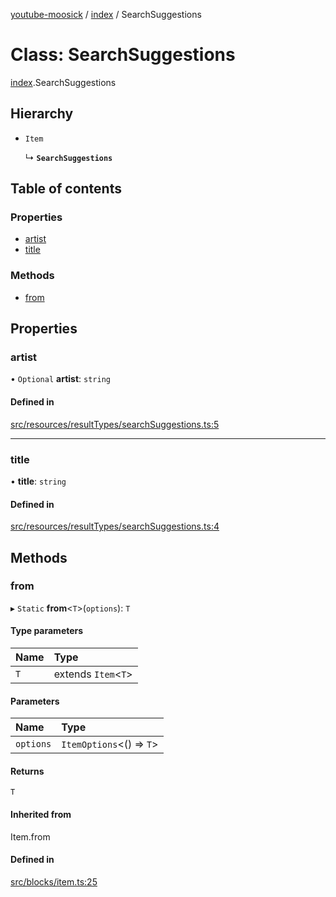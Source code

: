 [youtube-moosick](../README.md) / [index](../modules/index.md) / SearchSuggestions

# Class: SearchSuggestions

[index](../modules/index.md).SearchSuggestions

## Hierarchy

- `Item`

  ↳ **`SearchSuggestions`**

## Table of contents

### Properties

- [artist](index.SearchSuggestions.md#artist)
- [title](index.SearchSuggestions.md#title)

### Methods

- [from](index.SearchSuggestions.md#from)

## Properties

### artist

• `Optional` **artist**: `string`

#### Defined in

[src/resources/resultTypes/searchSuggestions.ts:5](https://github.com/EvasiveXkiller/youtube-moosick/blob/f01b3ac/src/resources/resultTypes/searchSuggestions.ts#L5)

___

### title

• **title**: `string`

#### Defined in

[src/resources/resultTypes/searchSuggestions.ts:4](https://github.com/EvasiveXkiller/youtube-moosick/blob/f01b3ac/src/resources/resultTypes/searchSuggestions.ts#L4)

## Methods

### from

▸ `Static` **from**<`T`\>(`options`): `T`

#### Type parameters

| Name | Type |
| :------ | :------ |
| `T` | extends `Item`<`T`\> |

#### Parameters

| Name | Type |
| :------ | :------ |
| `options` | `ItemOptions`<() => `T`\> |

#### Returns

`T`

#### Inherited from

Item.from

#### Defined in

[src/blocks/item.ts:25](https://github.com/EvasiveXkiller/youtube-moosick/blob/f01b3ac/src/blocks/item.ts#L25)
